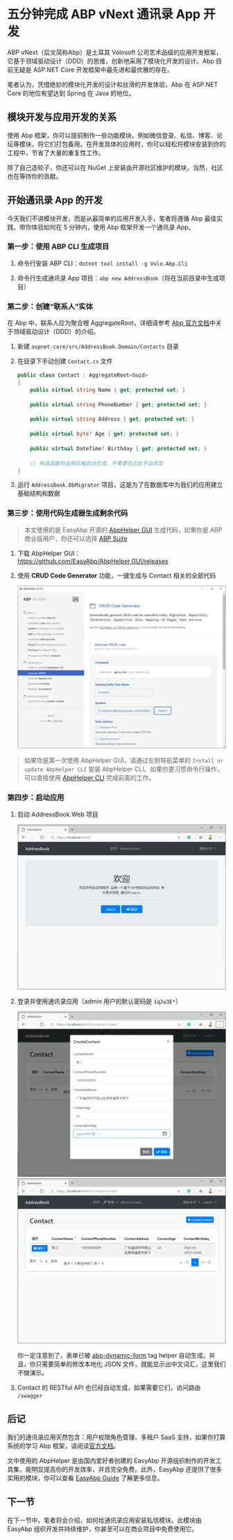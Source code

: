 # 五分钟完成 ABP vNext 通讯录 App 开发

ABP vNext（后文简称Abp）是土耳其 Volosoft 公司艺术品级的应用开发框架，它基于领域驱动设计（DDD）的思维，创新地采用了模块化开发的设计。Abp 目前无疑是 ASP.NET Core 开发框架中最先进和最优雅的存在。

笔者认为，凭借绝妙的模块化开发的设计和丝滑的开发体验，Abp 在 ASP.NET Core 的地位有望达到 Spring 在 Java 的地位。

## 模块开发与应用开发的关系

使用 Abp 框架，你可以提前制作一些功能模块，例如微信登录、私信、博客、论坛等模块，将它们打包备用。在开发具体的应用时，你可以轻松将模块安装到你的工程中，节省了大量的重复性工作。

除了自己造轮子，你还可以在 NuGet 上安装由开源社区维护的模块，当然，社区也在等待你的贡献。

## 开始通讯录 App 的开发

今天我们不讲模块开发，而是从最简单的应用开发入手，笔者将遵循 Abp 最佳实践，带你体验如何在 5 分钟内，使用 Abp 框架开发一个通讯录 App。

### 第一步：使用 ABP CLI 生成项目

1. 命令行安装 ABP CLI：`dotnet tool install -g Volo.Abp.Cli`

2. 命令行生成通讯录 App 项目：`abp new AddressBook`（将在当前目录中生成项目）

### 第二步：创建“联系人”实体

在 Abp 中，联系人应为聚合根 AggregateRoot，详细请参考 [Abp 官方文档](https://docs.abp.io/en/abp/latest/Domain-Driven-Design)中关于领域驱动设计（DDD）的介绍。

1. 新建 `aspnet-core/src/AddressBook.Domain/Contacts` 目录

2. 在目录下手动创建 `Contact.cs` 文件

    ```csharp
    public class Contact : AggregateRoot<Guid>
    {
        public virtual string Name { get; protected set; }
        
        public virtual string PhoneNumber { get; protected set; }
        
        public virtual string Address { get; protected set; }
        
        public virtual byte? Age { get; protected set; }
        
        public virtual DateTime? Birthday { get; protected set; }
        
        // 构造函数将会稍后被自动生成，不需要在此处手动添加
    }
    ```

3. 运行 `AddressBook.DbMigrator` 项目，这是为了在数据库中为我们的应用建立基础结构和数据

### 第三步：使用代码生成器生成剩余代码

> 本文使用的是 EasyAbp 开源的 [AbpHelper GUI](https://easyabp.io/abphelper/AbpHelper.GUI) 生成代码，如果你是 ABP 商业版用户，你还可以选择 [ABP Suite](https://commercial.abp.io/tools/suite)

1. 下载 AbpHelper GUI：https://github.com/EasyAbp/AbpHelper.GUI/releases

2. 使用 **CRUD Code Generator** 功能，一键生成与 Contact 相关的全部代码

    ![CrudCodeGenerator](images/CrudCodeGenerator.png)

> 如果你是第一次使用 AbpHelper GUI，请通过左侧导航菜单的 `Install or update AbpHelper CLI` 安装 AbpHelper CLI。如果你更习惯命令行操作，可以直接使用 [AbpHelper CLI](https://github.com/EasyAbp/AbpHelper.CLI) 完成前面的工作。

### 第四步：启动应用

1. 启动 AddressBook.Web 项目

    ![HomePage](images/HomePage.png)

2. 登录并使用通讯录应用（admin 用户的默认密码是 `1q2w3E*`）

    ![CreateContact](images/CreateContact.png)
    ![ContactList](images/ContactList.png)

    你一定注意到了，表单已被 [abp-dynamic-form](https://docs.abp.io/en/abp/latest/UI/AspNetCore/Tag-Helpers/Dynamic-Forms) tag helper 自动生成。并且，你只需要简单的修改本地化 JSON 文件，就能显示出中文词汇，这里我们不做演示。

3. Contact 的 RESTful API 也已经自动生成，如果需要它们，访问路由 `/swagger`

## 后记

我们的通讯录应用天然包含：用户权限角色管理、多租户 SaaS 支持，如果你打算系统的学习 Abp 框架，请阅读[官方文档](https://docs.abp.io)。

文中使用的 AbpHelper 是由国内爱好者创建的 EasyAbp 开源组织制作的开发工具集，能明显提高你的开发效率，并且完全免费。此外，EasyAbp 还提供了很多实用的模块，你可以查看 [EasyAbp Guide](https://github.com/EasyAbp/EasyAbpGuide) 了解更多信息。

## 下一节

在下一节中，笔者将会介绍，如何给通讯录应用安装私信模块。此模块由 EasyAbp 组织开发并持续维护，你甚至可以在商业项目中免费使用它。

